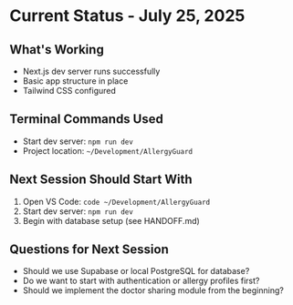 # Current Status - July 25, 2025

## What's Working
- Next.js dev server runs successfully
- Basic app structure in place
- Tailwind CSS configured

## Terminal Commands Used
- Start dev server: `npm run dev`
- Project location: `~/Development/AllergyGuard`

## Next Session Should Start With
1. Open VS Code: `code ~/Development/AllergyGuard`
2. Start dev server: `npm run dev`
3. Begin with database setup (see HANDOFF.md)

## Questions for Next Session
- Should we use Supabase or local PostgreSQL for database?
- Do we want to start with authentication or allergy profiles first?
- Should we implement the doctor sharing module from the beginning?